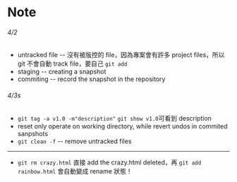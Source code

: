 # Note

###### 4/2
* untracked file -- 沒有被版控的 file，因為專案會有許多 project files，所以 git 不會自動 track file，要自己 `git add` 
* staging -- creating a snapshot
* commiting -- record the snapshot in the repository

###### 4/3s
* `git tag -a v1.0 -m"description"` `git show v1.0`可看到 description
* reset only operate on working directory, while revert undos in commited sanpshots
* `git clean -f` -- remove untracked files
---
* `git rm crazy.html` 直接 add the crazy.html deleted，再 `git add rainbow.html` 會自動變成 rename 狀態！
